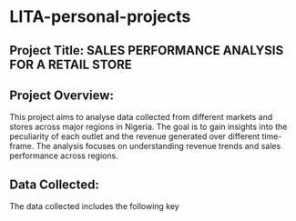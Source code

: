 # LITA-personal-projects

## Project Title: SALES PERFORMANCE ANALYSIS FOR A RETAIL STORE

## Project Overview:

This project aims to analyse data collected from different markets and stores across major regions in Nigeria. The goal is to gain insights into the peculiarity of each outlet and the revenue generated over different time-frame. The analysis focuses on understanding revenue trends and sales performance across regions.

## Data Collected:

The data collected includes the following key 
